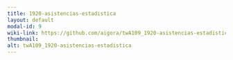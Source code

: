 ```yaml
---
title: 1920-asistencias-estadistica
layout: default
modal-id: 9
wiki-link: https://github.com/aigora/twA109_1920-asistencias-estadistica/wiki
thumbnail: 
alt: twA109_1920-asistencias-estadistica
---
```

